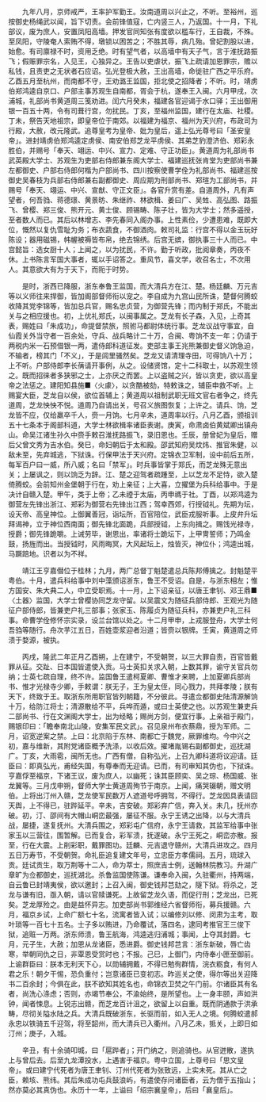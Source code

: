 <!-- { "loadSidebar": true } -->
　　九年八月，京师戒严，王率护军勤王。汝南道周以兴止之，不听。至裕州，巡按御史杨绳武以闻，旨下切责。会前锋值寇，亡内竖三人，乃返国。十一月，下礼部议，废为庶人，安置凤阳高墙。押发官同知张有度欲以槛车行，王自裁，不殊。至凤阳，守陵奄人索贿不得，墩锁以困苦之；不胜其辱，病几殆。曾妃割股以进，始愈。有司廪禄不时，资用乏绝。时有望气者，以高墙中有天子气，言于淮抚路振飞；假赈罪宗名，入见王，心独异之。王告以吏虐状，振飞上疏请加恩罪宗，赡以私钱，且责吏之无状者石应诏。弘光登极大赦，王出高墙，命徙驻广西之平乐府。乙酉五月至杭州，而南都不守，王劝潞王监国，拒北使之招降者；不听。时，靖虏伯郑鸿逵自京口、户部主事苏观生自南都，胥会于杭，遂奉王入闽。六月甲戌，次浦城，礼部尚书黄道周三笺劝进。闰六月癸未，福建各官迎谒于水口驿；王出御用银一百五十两，令有司葺行宫，勿扰民。丁亥，至福州监国，建行在太庙、社稷。丁未，祭告天地祖宗，即皇帝位于南郊。以福建为福京、福州为天兴府，布政司为行殿，大赦，改元隆武。追尊皇考为皇帝、妣为皇后，遥上弘光尊号曰「圣安皇帝」。进封靖虏伯郑鸿逵定虏侯、南安伯郑芝龙平虏侯、其弟芝豹澄济伯、郑彩永胜伯，并赐号「奉天、翊运、中兴、宣力、定难、守正功臣」。黄道周为礼部尚书武英殿大学士、苏观生为吏部右侍郎兼东阁大学士、福建巡抚张肯堂为吏部尚书兼左都御史、户部右侍郎何楷为户部尚书、四川按察使曹学佺为礼部尚书、福建巡按御史吴春枝为兵部右侍郎兼右副都御史、周应期为刑部尚书、郑瑄为工部尚书，并赐号「奉天、翊运、中兴、宣猷、守正文臣」。各官升赏有差。自道周外，凡有声望者，何吾驺、蒋德璟、黄景昉、朱继祚、林欲楫、姜曰广、吴甡、高弘图、路振飞、曾樱、郑三俊、熊开元、黄士俊、顾锡畴、陈子壮，皆为大学士；然多遥授，至者数人而已。其后以林增志、李先春同入阁办事。上性素俭，少遭患难，既即大位，慨然以复仇雪耻为务；布衣蔬食，不御酒肉。敕司礼监：行宫不得以金玉玩好陈设；器用磁锡，帏幄被褥皆布帛，绝去锦绣。后宫无嫔，御执事三十人而已。中宫懿旨：选女厨十人；上闻之，以为扰民，不许。勤于听政，批阅章奏，丙夜不休。上书陈言军国大事者，辄以手诏答之。重风节，喜文学，收召名士，不次用人。其意欲大有为于天下，而阨于时势。

　　是时，浙西已降服，浙东奉鲁王监国，而大清兵方在江、楚。杨廷麟、万元吉等以义师往来捍御，皆加阁部督师衔以宠之。李自成为九宫山民所诛，楚督何腾蛟收降其党李锦等，皆加总兵官，赐名忠贞营，为御营先锋；而内制于郑氏，不能出关与之相应援也。初，上优礼郑氏，以闽事属之。芝龙有长子森，入见，上奇其表，赐姓曰「朱成功」，命提督禁旅，照驸马都尉体统行事。芝龙议战守事宜，自仙霞关外当守者一百余处，守兵、战兵略计二十万，合闽、粤饷不支一年；仍请于两税内米一石预借银一两，遣侍郎科道征发。吏部主事王兆熊兼御史督义饷急迫，不输者，榜其门「不义」，于是闾里骚然矣。芝龙又请清理寺田，可得饷八十万；上不听。户部侍郎李长蒨请开事例，从之。设储贤馆，定十二科取士，以苏观生领之。既而招徕者多狭邪之士，上亦厌之而罢。上以盗贼之兴，皆以贪吏，欲以高皇帝之法惩之。建阳知县施■〈火豦〉，以贪酷被劾，特敕诛之，辅臣申救不听。上赐宴大臣，芝龙自以侯，欲位首辅上；黄道周以祖制武职无班文官右者争之，终先道周，芝龙怏怏不悦。道周乃自请出关，号召义旅图恢复；上许之。请兵、饷，芝龙皆不应，仅给羸卒千人，赍一月饷。七月辛未，道周率以行。八月乙酉，颁祖训五十七条本于阁部科道，大学士林欲楫率诸臣表谢。庚寅，命肃卤伯黄斌卿出镇舟山。命吴江诸生孙久中赍手敕召淮抚路振飞，录旧恩也。壬辰，册曾妃为皇后，赠后父曾文秀为吉水伯。癸巳，命妇朝后于太和殿。邵武知府吴炆炜、推官朱健，以敌未至，先弃城逃，下狱诛。行保甲法于天兴府。定锦衣卫军制，设中前后五所，每军百户曰一威，所八威；名曰「禁军」。时兵事皆掌于郑氏，而芝龙殊无意出关；上屡讽之，则以饷乏为辞。江、楚之迎驾者疏踵至，上以芝龙不足恃，欲入楚倚腾蛟。会前知州金堡朝于行在，劝上亲征；上大喜，立擢堡为兵科给事中。于是决计自赣入楚。甲午，类于上帝；乙未禋于太庙，丙申禡于社。丁酉，以郑鸿逵为御营左先锋出浙江、郑彩为御营右先锋出江西；驾幸西郊，行授钺礼。先期为坛，设天帝、高皇神位。上御翼善冠，诣坛所，百官陪位，武臣戎服听事。上皮弁升坛拜谒神，立于神位西南面；御先锋北面跪，兵部授钺，上东向揖之。赐饯光禄寺，授爵；御先锋跪嚼。上诫劳毕，谢恩出，率诸将士跪坛下，上甲冑誓师；乃鸣金鼓，扬旌而出。当授钺时，风雨晦冥，大风起坛上，烛皆灭，神位仆；鸿逵出城，马蹶踣地。识者以为不祥。

　　靖江王亨嘉僣位于桂林；九月，两广总督丁魁楚遣总兵陈邦傅擒之。封魁楚平粤伯。十月，遣兵科给事中刘中藻颁诏浙东，鲁王不受诏。自是，与浙东相左；惟方国安、朱大典二人，中立受职焉。十一月，上下诏亲征，以唐王聿钊、邓王鼎■〈土器〉监国，大学士曾樱协同芝龙守留。以吴震文为随征兵部侍郎、王观光为随征户部侍郎，皆兼吏户礼三部事；张家玉、陈履贞为随征兵科，亦兼吏户礼三科事。命曹学佺修怀宗实录，设兰台馆以处之。十二月甲申，上戎服登舟，大学士何吾驺等随行。舟次芋江五日，百姓壶浆迎者沿道；皆赍以银牌。壬寅，黄道周之师溃于婺源，被执。

　　丙戌，隆武二年正月乙酉朔，上在建宁，不受朝贺，以三大罪自责，百官皆戴罪从征。交趾、日本国皆遣使入贡。马士英扣关求入朝，上数其罪，谕守关官兵勿纳；士英七疏自理，终不许。监国鲁王遣柯夏卿、曹惟才来聘，上加夏卿兵部尚书、惟才光禄寺少卿，手敕谓：朕无子，王为皇太侄，同心戮力，共拜孝陵；朕有天下，终致于王。取浙东所用职官皆列朝籍，不分彼此。寻遣佥都御史陆清源解饷十万，给防江将士；清源散给不平，兵哗而遁，或曰士英使之也。以苏观生兼吏兵二部尚书、行在文渊阁大学士，出为经略；赐尚方剑，便宜行事。上亲祖于殿门，赐银印曰：「瞻奉南北山陵，安集军民文武」。召见泉州布衣蔡鼎，授为军师。二月，诏宽逆案之禁。上曰：北京陷于东林、南都亡于魏党，厥罪维均。今中兴之初，嘉与维新，其附党诸臣概予洗涤，以收后效。擢堵胤锡右副都御史，巡抚湖广。丁亥，大雨雹，闽所无也。广西有僧，自称弘光，上召九卿科道将议迎请。廷臣曰：即真弘光，甫经失国，有尊奉而无迎请。已而，有司审知其伪也，下狱诛。亨嘉俘至福京，下诸王议，废为庶人，以幽死；诛其臣顾奕、吴之琮、杨国威、张龙翼等。三月戊申朔，督师大学士黄道周殉节于南京。上闻，痛哭辍朝，赠文明伯。上将出汀州入赣，芝龙使军民数万人遮道号呼拥驾，不得行。芝龙因具表请回天舆，上不得已，驻跸延平。辛未，吉安破。郑彩弃广信，奔入关。未几，抚州亦破。初，汀、邵间有大帽山峒峦最强，屡征不服。永宁王诱之出降，以与大清兵战，屡捷，遂复抚州。大清兵围之，郑彩屯广信府，永宁王请救，其监军给事中张家玉以三营往，围暂解。已而复合，彩军溃，抚遂破。永宁王死之，峒峦亦散。报至，行在大震。上削彩职，戴罪图功。廷麟、元吉退守赣州，大清兵进攻之。四月五日万寿节，不受朝贺。命礼臣追复建文年号，立忠臣方孝儒祠。五月，琉球入贡。廷试贡生，取万荆等十二人，命为萃士，照庶吉士例，送翰林院教习。升湖广章旷为佥都御史，巡抚湖北。杀鲁监国使陈谦。谦奉命入闽，久驻衢州，持两端，自云鲁已封靖夷侯，欲以邀封；上召入闽，御史钱邦芑劾之，隧下狱。将杀之，芝龙与谦有旧，亟入朝，请以官赎谦死。上故留芝龙久语，而促行刑；芝龙出，已死矣。芝龙厚殓之。由是益怀异志。加吏部尚书郭维经六省督师衔，募兵援赣。六月，福京乡试，上命广额七十名，流寓者皆入试；以编修刘以修、闵肃为主考，取叶琐等一百七十五名。士子多以贿进，乃命覆试，落四名，逮同考推官王三俊下狱，追赃一万两。浙东师溃，鲁王航海，鸿逵逃归浦城；事闻，上夺其封爵。七月，元子生，大赦；加恩从龙诸臣，悉进爵。御史钱邦芑言：浙东新破，唇亡齿寒，举朝同仇之日，非覃恩受赏时也；不报。己巳，上御门，内侍奉小匣至御前。上谕群臣曰：朕本无利天下心，以勋辅拥戴，不得已勉徇群情，浣衣粝食，有何人君之乐！朝夕干惕，恐负重付；岂意诸臣已变初志。昨巡关之使，得尔等出关迎降书二百余封；今俱在此，朕不欲知其姓名也，命锦衣卫焚之午门前。尔诸臣其有名者，尚洗心涤虑；否则，亦竭节奉公，不渝始终，是所望也。上一身丰颐，声如洪钟，闻者悚息。上锐志出赣，而芝龙百计沮之，欲留上以自重。既而阴通款于洪承畴，尽彻关隘水陆之兵。大清兵既破浙东，长驱而前，如入无人之境。何腾蛟遣郝永忠以铁骑五千迎驾，将至韶州，而大清兵已入衢州。八月乙未，抵关，上即日如汀州；庚子，入城。

　　辛丑，有十余骑叩城，曰「扈跸者」；开门纳之，则追骑也。从官迸散，遂执上与曾后去。后至九龙潭投水，上遇害于福京。粤中立国，上尊号曰「思文皇帝」。或曰建宁代死者为唐王聿钊、汀州代死者为张致远，上实未死。其从亡之臣，赖垓、熊纬。其后朱成功屯兵鼓浪屿，有遣使存问诸臣者，云为僧于五指山；然亦莫必其真伪也。永历十一年，上谥曰「绍宗襄皇帝」，后曰「襄皇后」。

